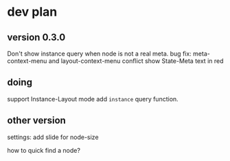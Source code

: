 # dev plan

## version 0.3.0

Don't show instance query when node is not a real meta.
bug fix: meta-context-menu and layout-context-menu conflict
show State-Meta text in red 

## doing

support Instance-Layout mode
add `instance` query function.

## other version

settings: add slide for node-size

how to quick find a node?


